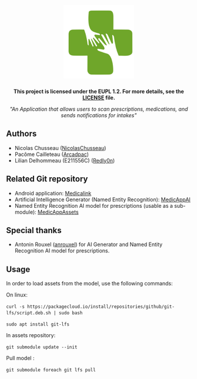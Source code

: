 <h1 align="center">
  <img src="logo_medicalink.png" alt="Medicalink" height="200">
  <br />
</h1>

<p align="center"><b>This project is licensed under the EUPL 1.2. For more details, see the <a href="LICENSE.md">LICENSE</a> file.</b></p>
<p align="center"><i>"An Application that allows users to scan prescriptions, medications, and sends notifications for intakes"</i></p>


## Authors
* Nicolas Chusseau ([NicolasChusseau](https://github.com/NicolasChusseau))
* Pacôme Cailleteau ([Arcadpac](https://github.com/PacomeCailleteau))
* Lilian Delhommeau (E211556C) ([Redly0n](https://github.com/Redly0n))

## Related Git repository
* Android application: [Medicalink](https://gitlab.univ-nantes.fr/E211556C/sae_medicalink#----)
* Artificial Intelligence Generator (Named Entity Recognition): [MedicAppAI](https://github.com/anrouxel/MedicAppAI#----)
* Named Entity Recognition AI model for prescriptions (usable as a sub-module): [MedicAppAssets](https://gitlab.univ-nantes.fr/E213726L/MedicAppAssets.git)

## Special thanks
* Antonin Rouxel ([anrouxel](https://github.com/anrouxel)) for AI Generator and Named Entity Recognition AI model for prescriptions.


## Usage

In order to load assets from the model, use the following commands:

On linux:

```curl -s https://packagecloud.io/install/repositories/github/git-lfs/script.deb.sh | sudo bash```

```sudo apt install git-lfs```


In assets repository:

```git submodule update --init```


Pull model :

```git submodule foreach git lfs pull```
